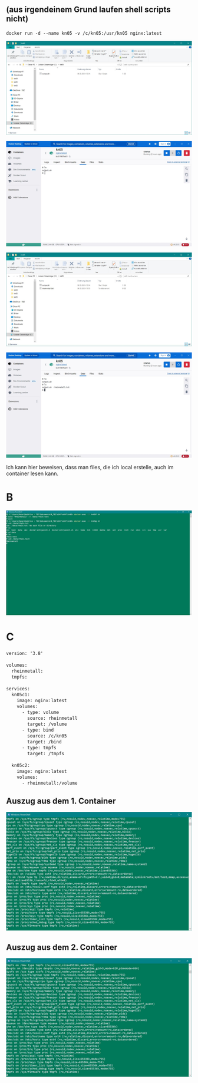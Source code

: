 ## (aus irgendeinem Grund laufen shell scripts nicht)

```
docker run -d --name kn05 -v /c/kn05:/usr/kn05 nginx:latest
```

![](1local.JPG)

![](2docker.JPG)

![](3local.JPG)

![](4docker.JPG)

Ich kann hier beweisen, dass man files, die ich local erstelle, auch im container lesen kann.

# B

![](5.JPG)

# C

```
version: '3.8'

volumes:
  rheinmetall:
  tmpfs:

services:
  kn05c1:
    image: nginx:latest
    volumes:
      - type: volume
        source: rheinmetall
        target: /volume
      - type: bind
        source: /c/kn05
        target: /bind
      - type: tmpfs
        target: /tmpfs

  kn05c2:
    image: nginx:latest
    volumes:
      - rheinmetall:/volume
```

## Auszug aus dem 1. Container

![](6.JPG)

## Auszug aus dem 2. Container

![](7.JPG)
